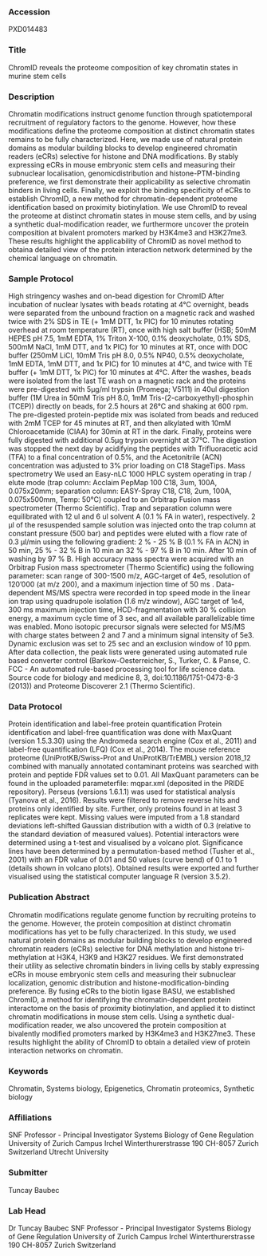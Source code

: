 ### Accession
PXD014483

### Title
ChromID reveals the proteome composition of key chromatin states in murine stem cells

### Description
Chromatin modifications instruct genome function through spatiotemporal recruitment of regulatory factors to the genome. However, how these modifications define the proteome composition at distinct chromatin states remains to be fully characterized. Here, we made use of natural protein domains as modular building blocks to develop engineered chromatin readers (eCRs) selective for histone and DNA modifications. By stably expressing eCRs in mouse embryonic stem cells and measuring their subnuclear localisation, genomicdistribution and histone-PTM-binding preference, we first demonstrate their applicability as selective chromatin binders in living cells. Finally, we exploit the binding specificity of eCRs to establish ChromID, a new method for chromatin-dependent proteome identification based on proximity biotinylation. We use ChromID to reveal the proteome at distinct chromatin states in mouse stem cells, and by using a synthetic dual-modification reader, we furthermore uncover the protein composition at bivalent promoters marked by H3K4me3 and H3K27me3. These results highlight the applicability of ChromID as novel method to obtaina detailed view of the protein interaction network determined by the chemical language on chromatin.

### Sample Protocol
High stringency washes and on-bead digestion for ChromID After incubation of nuclear lysates with beads rotating at 4°C overnight, beads were separated from the unbound fraction on a magnetic rack and washed twice with 2% SDS in TE (+ 1mM DTT, 1x PIC) for 10 minutes rotating overhead at room temperature (RT), once with high salt buffer (HSB; 50mM HEPES pH 7.5, 1mM EDTA, 1% Triton X-100, 0.1% deoxycholate, 0.1% SDS, 500mM NaCl, 1mM DTT, and 1x PIC) for 10 minutes at RT, once with DOC buffer (250mM LiCl, 10mM Tris pH 8.0, 0.5% NP40, 0.5% deoxycholate, 1mM EDTA, 1mM DTT, and 1x PIC) for 10 minutes at 4°C, and twice with TE buffer (+ 1mM DTT, 1x PIC) for 10 minutes at 4°C. After the washes, beads were isolated from the last TE wash on a magnetic rack and the proteins were pre-digested with 5μg/ml trypsin (Promega; V5111) in 40ul digestion buffer (1M Urea in 50mM Tris pH 8.0, 1mM Tris-(2-carboxyethyl)-phosphin (TCEP)) directly on beads, for 2.5 hours at 26°C and shaking at 600 rpm. The pre-digested protein-peptide mix was isolated from beads and reduced with 2mM TCEP for 45 minutes at RT, and then alkylated with 10mM Chloroacetamide (ClAA) for 30min at RT in the dark. Finally, proteins were fully digested with additional 0.5μg trypsin overnight at 37°C. The digestion was stopped the next day by acidifying the peptides with Trifluoracetic acid (TFA) to a final concentration of 0.5%, and the Acetonitrile (ACN) concentration was adjusted to 3% prior loading on C18 StageTips.  Mass spectrometry We used an Easy-nLC 1000 HPLC system operating in trap / elute mode (trap column: Acclaim PepMap 100 C18, 3um, 100A, 0.075x20mm; separation column: EASY-Spray C18, C18, 2um, 100A, 0.075x500mm, Temp: 50°C) coupled to an Orbitrap Fusion mass spectrometer (Thermo Scientific). Trap and separation column were equilibrated with 12 ul and 6 ul solvent A (0.1 % FA in water), respectively. 2 µl of the resuspended sample solution was injected onto the trap column at constant pressure (500 bar) and peptides were eluted with a flow rate of 0.3 µl/min using the following gradient: 2 % - 25 % B (0.1 % FA in ACN) in 50 min, 25 % - 32 % B in 10 min an 32 % - 97 % B in 10 min. After 10 min of washing by 97 % B. High accuracy mass spectra were acquired with an Orbitrap Fusion mass spectrometer (Thermo Scientific) using the following parameter: scan range of 300-1500 m/z, AGC-target of 4e5, resolution of 120’000 (at m/z 200), and a maximum injection time of 50 ms . Data-dependent MS/MS spectra were recorded in top speed mode in the linear ion trap using quadrupole isolation (1.6 m/z window), AGC target of 1e4, 300 ms maximum injection time, HCD-fragmentation with 30 % collision energy, a maximum cycle time of 3 sec, and all available parallelizable time was enabled. Mono isotopic precursor signals were selected for MS/MS with charge states between 2 and 7 and a minimum signal intensity of 5e3. Dynamic exclusion was set to 25 sec and an exclusion window of 10 ppm. After data collection, the peak lists were generated using automated rule based converter control (Barkow-Oesterreicher, S., Turker, C. & Panse, C. FCC - An automated rule-based processing tool for life science data. Source code for biology and medicine 8, 3, doi:10.1186/1751-0473-8-3 (2013)) and Proteome Discoverer 2.1 (Thermo Scientific).

### Data Protocol
Protein identification and label-free protein quantification  Protein identification and label-free quantification was done with MaxQuant (version 1.5.3.30) using the Andromeda search engine (Cox et al., 2011) and label-free quantification (LFQ) (Cox et al., 2014). The mouse reference proteome (UniProtKB/Swiss-Prot and UniProtKB/TrEMBL) version 2018_12 combined with manually annotated contaminant proteins was searched with protein and peptide FDR values set to 0.01. All MaxQuant parameters can be found in the uploaded parameterfile: mqpar.xml (deposited in the PRIDE repository). Perseus (versions 1.6.1.1) was used for statistical analysis (Tyanova et al., 2016). Results were filtered to remove reverse hits and proteins only identified by site. Further, only proteins found in at least 3 replicates were kept. Missing values were imputed from a 1.8 standard deviations left-shifted Gaussian distribution with a width of 0.3 (relative to the standard deviation of measured values). Potential interactors were determined using a t-test and visualised by a volcano plot. Significance lines have been determined by a permutation-based method (Tusher et al., 2001) with an FDR value of 0.01 and S0 values (curve bend) of 0.1 to 1 (details shown in volcano plots). Obtained results were exported and further visualised using the statistical computer language R (version 3.5.2).

### Publication Abstract
Chromatin modifications regulate genome function by recruiting proteins to the genome. However, the protein composition at distinct chromatin modifications has yet to be fully characterized. In this study, we used natural protein domains as modular building blocks to develop engineered chromatin readers (eCRs) selective for DNA methylation and histone tri-methylation at H3K4, H3K9 and H3K27 residues. We first demonstrated their utility as selective chromatin binders in living cells by stably expressing eCRs in mouse embryonic stem cells and measuring their subnuclear localization, genomic distribution and histone-modification-binding preference. By fusing eCRs to the biotin ligase BASU, we established ChromID, a method for identifying the chromatin-dependent protein interactome on the basis of proximity biotinylation, and applied it to distinct chromatin modifications in mouse stem cells. Using a synthetic dual-modification reader, we also uncovered the protein composition at bivalently modified promoters marked by H3K4me3 and H3K27me3. These results highlight the ability of ChromID to obtain a detailed view of protein interaction networks on chromatin.

### Keywords
Chromatin, Systems biology, Epigenetics, Chromatin proteomics, Synthetic biology

### Affiliations
SNF Professor - Principal Investigator  Systems Biology of Gene Regulation University of Zurich  Campus Irchel  Winterthurerstrasse 190  CH-8057 Zurich  Switzerland
Utrecht University

### Submitter
Tuncay Baubec

### Lab Head
Dr Tuncay Baubec
SNF Professor - Principal Investigator  Systems Biology of Gene Regulation University of Zurich  Campus Irchel  Winterthurerstrasse 190  CH-8057 Zurich  Switzerland


